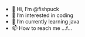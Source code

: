 - 👋 Hi, I’m @fishpuck
- 👀 I’m interested in coding
- 🌱 I’m currently learning java
- 📫 How to reach me ...f...

<!---
fishpuck/fishpuck is a ✨ special ✨ repository because its `README.md` (this file) appears on your GitHub profile.
You can click the Preview link to take a look at your changes.
--->
